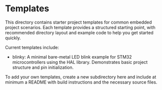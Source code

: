 # Templates

This directory contains starter project templates for common embedded project scenarios. Each template provides a structured starting point, with recommended directory layout and example code to help you get started quickly.

Current templates include:

- blinky: A minimal bare-metal LED blink example for STM32 microcontrollers using the HAL library. Demonstrates basic project structure and pin initialization.

To add your own templates, create a new subdirectory here and include at minimum a README with build instructions and the necessary source files.
